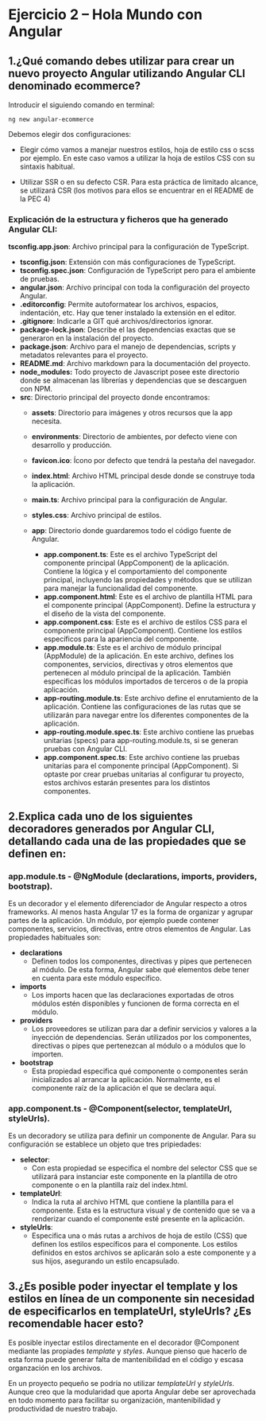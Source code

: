 # Ejercicio 2 – Hola Mundo con Angular

## 1.¿Qué comando debes utilizar para crear un nuevo proyecto Angular utilizando Angular CLI denominado ecommerce?

Introducir el siguiendo comando en terminal:

```text
ng new angular-ecommerce
````

Debemos elegir dos configuraciones:

- Elegir cómo vamos a manejar nuestros estilos, hoja de estilo css o scss por ejemplo. En este caso vamos a utilizar la hoja de estilos CSS con su sintaxis habitual.
  
- Utilizar SSR o en su defecto CSR. Para esta práctica de limitado alcance, se utilizará CSR (los motivos para ellos se encuentrar en el README de la PEC 4)

### **Explicación de la estructura y ficheros que ha generado Angular CLI:**

**tsconfig.app.json**: Archivo principal para la configuración de TypeScript.
- **tsconfig.json**: Extensión con más configuraciones de TypeScript.
- **tsconfig.spec.json**: Configuración de TypeScript pero para el ambiente de pruebas.
- **angular.json**: Archivo principal con toda la configuración del proyecto Angular.
- **.editorconfig**: Permite autoformatear los archivos, espacios, indentación, etc. Hay que tener instalado la extensión en el editor.
- **.gitignore**: Indicarle a GIT qué archivos/directorios ignorar.
- **package-lock.json**: Describe el las dependencias exactas que se generaron en la instalación del proyecto.
- **package.json**: Archivo para el manejo de dependencias, scripts y metadatos relevantes para el proyecto.
- **README.md**: Archivo markdown para la documentación del proyecto.
- **node_modules:** Todo proyecto de Javascript posee este directorio donde se almacenan las librerías y dependencias que se descarguen con NPM.
- **src**: Directorio principal del proyecto donde encontramos:
  - **assets**: Directorio para imágenes y otros recursos que la app necesita.
  - **environments**: Directorio de ambientes, por defecto viene con desarrollo y producción.
  - **favicon.ico**: Ícono por defecto que tendrá la pestaña del navegador.
  - **index.html**: Archivo HTML principal desde donde se construye toda la aplicación.
  - **main.ts**: Archivo principal para la configuración de Angular.

  - **styles.css**: Archivo principal de estilos.
  - **app**: Directorio donde guardaremos todo el código fuente de Angular.
    - **app.component.ts**: Este es el archivo TypeScript del componente principal (AppComponent) de la aplicación. Contiene la lógica y el comportamiento del componente principal, incluyendo las propiedades y métodos que se utilizan para manejar la funcionalidad del componente.
    - **app.component.html**: Este es el archivo de plantilla HTML para el componente principal (AppComponent). Define la estructura y el diseño de la vista del componente.
    - **app.component.css**: Este es el archivo de estilos CSS para el componente principal (AppComponent). Contiene los estilos específicos para la apariencia del componente.
    - **app.module.ts**: Este es el archivo de módulo principal (AppModule) de la aplicación. En este archivo, defines los componentes, servicios, directivas y otros elementos que pertenecen al módulo principal de la aplicación. También especificas los módulos importados de terceros o de la propia aplicación.
    - **app-routing.module.ts**: Este archivo define el enrutamiento de la aplicación. Contiene las configuraciones de las rutas que se utilizarán para navegar entre los diferentes componentes de la aplicación.
    - **app-routing.module.spec.ts**: Este archivo contiene las pruebas unitarias (specs) para app-routing.module.ts, si se generan pruebas con Angular CLI.  
    - **app.component.spec.ts**: 
      Este archivo contiene las pruebas unitarias para el componente principal (AppComponent). Si optaste por crear pruebas unitarias al configurar tu proyecto, estos archivos estarán presentes para los distintos componentes.

## 2.Explica cada uno de los siguientes decoradores generados por Angular CLI, detallando cada una de las propiedades que se definen en:

### **app.module.ts - @NgModule (declarations, imports, providers, bootstrap).**

Es un decorador y el elemento diferenciador de Angular respecto a otros frameworks. Al menos hasta Angular 17 es la forma de organizar y agrupar partes de la aplicación. Un módulo, por ejemplo  puede contener componentes, servicios, directivas, entre otros elementos de Angular. Las propiedades habituales son:

- **declarations**
  - Definen todos los componentes, directivas y pipes que pertenecen al módulo. De esta forma, Angular sabe qué elementos debe tener en cuenta para este módulo específico.
- **imports**
  - Los imports hacen que las declaraciones exportadas de otros módulos estén disponibles y funcionen de forma correcta en el módulo.
- **providers**
  - Los proveedores se utilizan para dar a definir servicios y valores a la inyección de dependencias. Serán utilizados por los componentes, directivas o pipes que pertenezcan al módulo o a módulos que lo importen.
- **bootstrap**
  - Esta propiedad especifica qué componente o componentes serán inicializados al arrancar la aplicación. Normalmente, es el componente raíz de la aplicación el que se declara aquí.

### **app.component.ts - @Component(selector, templateUrl, styleUrls).**

Es un decoradory se utiliza para definir un componente de Angular. Para su configuración se establece un objeto que tres pripiedades:

- **selector**:
  - Con esta propiedad se especifica el nombre del selector CSS que se utilizará para instanciar este componente en la plantilla de otro componente o en la plantilla raíz del index.html.
- **templateUrl**:
  - Indica la ruta al archivo HTML que contiene la plantilla para el componente. Esta es la estructura visual y de contenido que se va a renderizar cuando el componente esté presente en la aplicación.
- **styleUrls**:
  - Especifica una o más rutas a archivos de hoja de estilo (CSS) que definen los estilos específicos para el componente. Los estilos definidos en estos archivos se aplicarán solo a este componente y a sus hijos, asegurando un estilo encapsulado.

## 3.¿Es posible poder inyectar el template y los estilos en línea de un componente sin necesidad de especificarlos en templateUrl, styleUrls? ¿Es recomendable hacer esto?  

Es posible inyectar estilos directamente en el decorador @Component mediante las propiades *template* y *styles*. Aunque pienso que hacerlo de esta forma puede generar falta de mantenibilidad en el código y escasa organzación en los archivos.

En un proyecto pequeño se podría no utilizar *templateUrl* y *styleUrls*. Aunque creo que la modularidad que aporta Angular debe ser aprovechada en todo momento para facilitar su organización, mantenibilidad y productividad de nuestro trabajo.